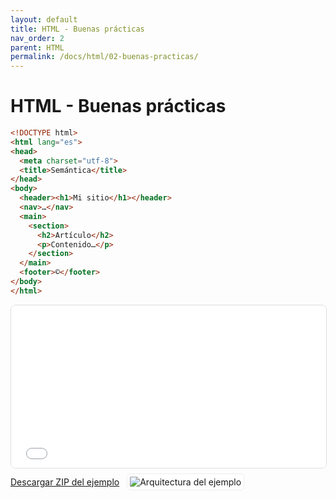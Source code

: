 ```yaml
---
layout: default
title: HTML - Buenas prácticas
nav_order: 2
parent: HTML
permalink: /docs/html/02-buenas-practicas/
---
```


# HTML - Buenas prácticas

```html
<!DOCTYPE html>
<html lang="es">
<head>
  <meta charset="utf-8">
  <title>Semántica</title>
</head>
<body>
  <header><h1>Mi sitio</h1></header>
  <nav>…</nav>
  <main>
    <section>
      <h2>Artículo</h2>
      <p>Contenido…</p>
    </section>
  </main>
  <footer>©</footer>
</body>
</html>
```
<iframe src="{{ '/assets/examples/html/06_semantica.html' | relative_url }}" width="100%" height="260" style="border:1px solid #ddd;border-radius:8px;"></iframe>
<div style="display:flex;align-items:center;gap:12px;margin:8px 0 16px;"><a class="btn" href="{{ '/assets/zips/06_semantica.zip' | relative_url }}">Descargar ZIP del ejemplo</a><img src="{{ '/assets/diagrams/06_semantica.svg' | relative_url }}" alt="Arquitectura del ejemplo" style="max-height:140px;border:1px solid #eee;padding:4px;border-radius:6px;background:#fff;"></div>
